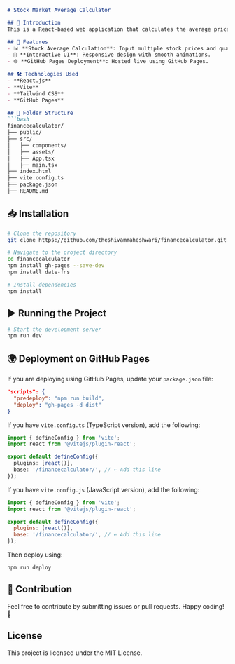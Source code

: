 ```markdown
# Stock Market Average Calculator

## 📌 Introduction
This is a React-based web application that calculates the average price of stocks based on user input. The project is built using **Vite**, **React**, and **Tailwind CSS**, and is deployed on **GitHub Pages**.

## 🚀 Features
- 📊 **Stock Average Calculation**: Input multiple stock prices and quantities to get the average price.
- 🎨 **Interactive UI**: Responsive design with smooth animations.
- 🌐 **GitHub Pages Deployment**: Hosted live using GitHub Pages.

## 🛠️ Technologies Used
- **React.js**
- **Vite**
- **Tailwind CSS**
- **GitHub Pages**

## 📂 Folder Structure
```bash
financecalculator/
├── public/
├── src/
│   ├── components/
│   ├── assets/
│   ├── App.tsx
│   ├── main.tsx
├── index.html
├── vite.config.ts
├── package.json
├── README.md
```

## 📥 Installation
```bash
# Clone the repository
git clone https://github.com/theshivammaheshwari/financecalculator.git

# Navigate to the project directory
cd financecalculator
npm install gh-pages --save-dev
npm install date-fns 

# Install dependencies
npm install
```

## ▶️ Running the Project
```bash
# Start the development server
npm run dev
```

## 🌍 Deployment on GitHub Pages

If you are deploying using GitHub Pages, update your `package.json` file:

```json
"scripts": {
  "predeploy": "npm run build",
  "deploy": "gh-pages -d dist"
}
```

If you have `vite.config.ts` (TypeScript version), add the following:

```ts
import { defineConfig } from 'vite';
import react from '@vitejs/plugin-react';

export default defineConfig({
  plugins: [react()],
  base: '/financecalculator/', // ← Add this line
});
```

If you have `vite.config.js` (JavaScript version), add the following:

```js
import { defineConfig } from 'vite';
import react from '@vitejs/plugin-react';

export default defineConfig({
  plugins: [react()],
  base: '/financecalculator/', // ← Add this line
});
```

Then deploy using:

```sh
npm run deploy
```

## 🤝 Contribution
Feel free to contribute by submitting issues or pull requests. Happy coding! 🚀

## License
This project is licensed under the MIT License.

